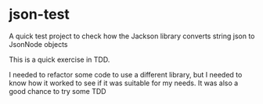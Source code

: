 # json-test
A quick test project to check how the Jackson library converts string json to JsonNode objects

This is a quick exercise in TDD.

I needed to refactor some code to use a different library, but I needed to know how it worked to see if it was suitable for my needs.
It was also a good chance to try some TDD
